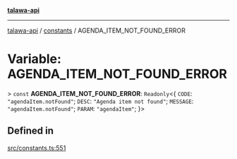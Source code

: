 [**talawa-api**](../../README.md)

***

[talawa-api](../../modules.md) / [constants](../README.md) / AGENDA\_ITEM\_NOT\_FOUND\_ERROR

# Variable: AGENDA\_ITEM\_NOT\_FOUND\_ERROR

\> `const` **AGENDA\_ITEM\_NOT\_FOUND\_ERROR**: `Readonly`\<\{ `CODE`: `"agendaItem.notFound"`; `DESC`: `"Agenda item not found"`; `MESSAGE`: `"agendaItem.notFound"`; `PARAM`: `"agendaItem"`; \}\>

## Defined in

[src/constants.ts:551](https://github.com/PalisadoesFoundation/talawa-api/blob/5c5b29a0ea487bda8306089fe128f43f3be29f94/src/constants.ts#L551)
